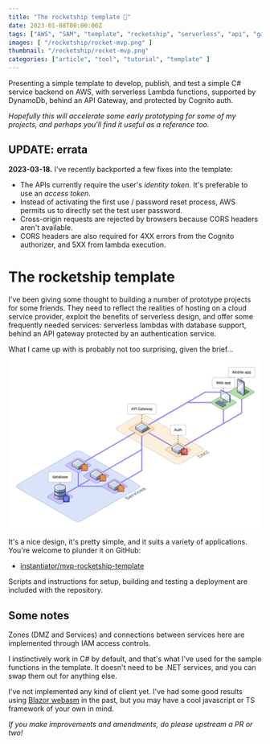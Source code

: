 ```yaml
---
title: "The rocketship template 🚀"
date: 2023-01-08T00:00:00Z
tags: ["AWS", "SAM", "template", "rocketship", "serverless", "api", "gateway", "lambda", "dynamodb", "database", "cognito", "auth", "dotnet", "csharp" ]
images: [ "/rocketship/rocket-mvp.png" ]
thumbnail: "/rocketship/rocket-mvp.png"
categories: ["article", "tool", "tutorial", "template" ]
---
```


Presenting a simple template to develop, publish, and test a simple C# service backend on AWS, with serverless Lambda functions, supported by DynamoDb, behind an API Gateway, and protected by Cognito auth.

_Hopefully this will accelerate some early prototyping for some of my projects, and perhaps you'll find it useful as a reference too._

## UPDATE: errata

**2023-03-18.** I've recently backported a few fixes into the template:

* The APIs currently require the user's _identity token_. It's preferable to use an _access token_.
* Instead of activating the first use / password reset process, AWS permits us to directly set the test user password.
* Cross-origin requests are rejected by browsers because CORS headers aren't available.
* CORS headers are also required for 4XX errors from the Cognito authorizer, and 5XX from lambda execution.

# The rocketship template

I've been giving some thought to building a number of prototype projects for some friends. They need to reflect the realities of hosting on a cloud service provider, exploit the benefits of serverless design, and offer some frequently needed services: serverless lambdas with database support, behind an API gateway protected by an authentication service.

What I came up with is probably not too surprising, given the brief...

![A diagram illustrating several services, each with access to a database; behind an API gateway, which has access to an auth service. A web app and mobile app both have access to the API Gateway and auth service, too.](https://raw.githubusercontent.com/instantiator/mvp-rocketship-template/main/documentation/images/rocket-mvp.png "A diagram illustrating several services, each with access to a database; behind an API gateway, which has access to an auth service. A web app and mobile app both have access to the API Gateway and auth service, too.")

It's a nice design, it's pretty simple, and it suits a variety of applications. You're welcome to plunder it on GitHub:

* [instantiator/mvp-rocketship-template](https://github.com/instantiator/mvp-rocketship-template)

Scripts and instructions for setup, building and testing a deployment are included with the repository.

## Some notes

Zones (DMZ and Services) and connections between services here are implemented through IAM access controls.

I instinctively work in C# by default, and that's what I've used for the sample functions in the template. It doesn't need to be .NET services, and you can swap them out for anything else.

I've not implemented any kind of client yet. I've had some good results using [Blazor webasm](https://dotnet.microsoft.com/en-us/apps/aspnet/web-apps/blazor) in the past, but you may have a cool javascript or TS framework of your own in mind.

_If you make improvements and amendments, do please upstream a PR or two!_

